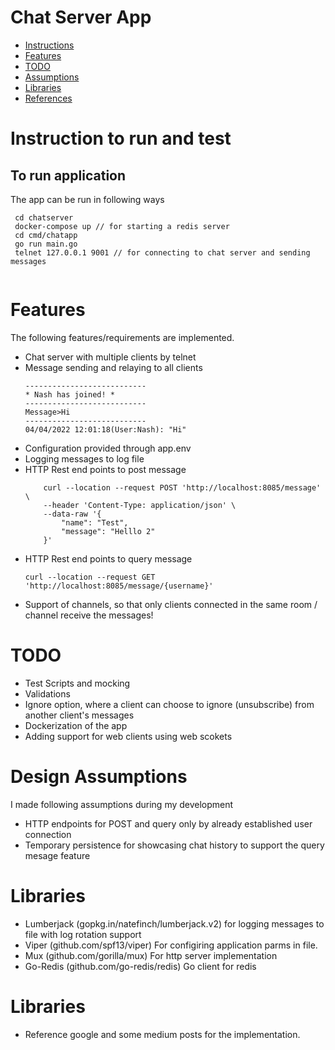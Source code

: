 # Chat Server App

- [Instructions](#instruction-to-run)
- [Features](#features)
- [TODO](#todo)
- [Assumptions](#design-assumptions)
- [Libraries](#libraries)
- [References](#references)


# Instruction to run and test

## To run application
The app can be run in following ways
```
 cd chatserver
 docker-compose up // for starting a redis server
 cd cmd/chatapp
 go run main.go
 telnet 127.0.0.1 9001 // for connecting to chat server and sending messages
 
```

# Features 
The following features/requirements are implemented.
- Chat server with multiple clients by telnet
- Message sending and relaying to all clients
    ```
    ---------------------------
    * Nash has joined! *
    ---------------------------
    Message>Hi
    ---------------------------
    04/04/2022 12:01:18(User:Nash): "Hi"
    ```
- Configuration provided through app.env
- Logging messages to log file
- HTTP Rest end points to post message
    ```
        curl --location --request POST 'http://localhost:8085/message' \
        --header 'Content-Type: application/json' \
        --data-raw '{
            "name": "Test",
            "message": "Helllo 2"
        }'
    ```
- HTTP Rest end points to query message
    ```
    curl --location --request GET 'http://localhost:8085/message/{username}'
    ```
- Support of channels, so that only clients connected in the same room / channel receive the messages! 

# TODO
 - Test Scripts and mocking
 - Validations
 - Ignore option, where a client can choose to ignore (unsubscribe) from another client's messages
 - Dockerization of the app
 - Adding support for web clients using web scokets

# Design Assumptions
I made following assumptions during my development
- HTTP endpoints for POST and query only by already established user connection
- Temporary persistence for showcasing chat history to support the query mesage feature

# Libraries
- Lumberjack (gopkg.in/natefinch/lumberjack.v2) for logging messages to file with log rotation support
- Viper (github.com/spf13/viper) For configiring application parms in file.
- Mux (github.com/gorilla/mux) For http server implementation
- Go-Redis (github.com/go-redis/redis) Go client for redis

# Libraries
- Reference google and some medium posts for the implementation.

